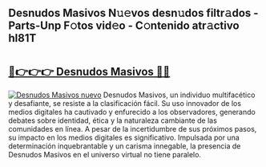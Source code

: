 ## Desnudos Masivos N𝚞𝚎vos desn𝚞dos filtr𝚊dos - Parts-Unp F𝚘tos vid𝚎o - C𝚘ntenido atr𝚊ctivo hl81T

# <h2><a href="http://mb3s9d.tromn.icu/?c=Desnudos+Masivos">🔗👉👉👉 Desnudos Masivos 🔗🔗</a></h2>

[![Desnudos Masivos nuevo](https://i.imgur.com/pEAQMta.gif)](http://mb3s9d.tromn.icu/?c=Desnudos+Masivos)
Desnudos Masivos, un individuo multifacético y desafiante, se resiste a la clasificación fácil. Su uso innovador de los medios digitales ha cautivado y enfurecido a los observadores, generando debates sobre identidad, ética y la naturaleza cambiante de las comunidades en línea. A pesar de la incertidumbre de sus próximos pasos, su impacto en los medios digitales es significativo. Impulsada por una determinación inquebrantable y un carisma innegable, la presencia de Desnudos Masivos en el universo virtual no tiene paralelo.

